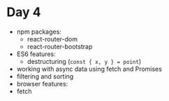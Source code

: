# Day 4

- npm packages:
  - react-router-dom
  - react-router-bootstrap
- ES6 features:
  - destructuring (`const { x, y } = point`)
- working with async data using fetch and Promises
- filtering and sorting
- browser features:
 - fetch